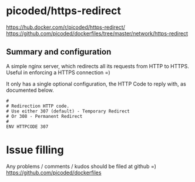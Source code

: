 # picoded/https-redirect

https://hub.docker.com/r/picoded/https-redirect/
https://github.com/picoded/dockerfiles/tree/master/network/https-redirect

## Summary and configuration
A simple nginx server, which redirects all its requests from HTTP to HTTPS. 
Useful in enforcing a HTTPS connection =)

It only has a single optional configuration, the HTTP Code to reply with, as documented below.

``` 
#
# Redirection HTTP code. 
# Use either 307 (default) - Temporary Redirect
# Or 308 - Permanent Redirect
#
ENV HTTPCODE 307
```

# Issue filling

Any problems / comments / kudos should be filed at github =)
https://github.com/picoded/dockerfiles
